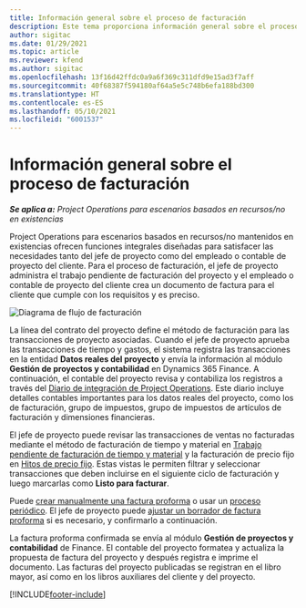 ```yaml
---
title: Información general sobre el proceso de facturación
description: Este tema proporciona información general sobre el proceso de facturación en Project Operations para escenarios basados en recursos/no mantenidos en existencias.
author: sigitac
ms.date: 01/29/2021
ms.topic: article
ms.reviewer: kfend
ms.author: sigitac
ms.openlocfilehash: 13f16d42ffdc0a9a6f369c311dfd9e15ad3f7aff
ms.sourcegitcommit: 40f68387f594180af64a5e5c748b6efa188bd300
ms.translationtype: HT
ms.contentlocale: es-ES
ms.lasthandoff: 05/10/2021
ms.locfileid: "6001537"
---
```

# <a name="invoicing-process-overview"></a>Información general sobre el proceso de facturación

_**Se aplica a:** Project Operations para escenarios basados en recursos/no en existencias_

Project Operations para escenarios basados en recursos/no mantenidos en existencias ofrecen funciones integrales diseñadas para satisfacer las necesidades tanto del jefe de proyecto como del empleado o contable de proyecto del cliente. Para el proceso de facturación, el jefe de proyecto administra el trabajo pendiente de facturación del proyecto y el empleado o contable de proyecto del cliente crea un documento de factura para el cliente que cumple con los requisitos y es preciso.

![Diagrama de flujo de facturación](./media/invoicing-flow.png)

La línea del contrato del proyecto define el método de facturación para las transacciones de proyecto asociadas. Cuando el jefe de proyecto aprueba las transacciones de tiempo y gastos, el sistema registra las transacciones en la entidad **Datos reales del proyecto** y envía la información al módulo **Gestión de proyectos y contabilidad** en Dynamics 365 Finance. A continuación, el contable del proyecto revisa y contabiliza los registros a través del [Diario de integración de Project Operations](../project-accounting/project-operations-integration-journal.md). Este diario incluye detalles contables importantes para los datos reales del proyecto, como los de facturación, grupo de impuestos, grupo de impuestos de artículos de facturación y dimensiones financieras.

El jefe de proyecto puede revisar las transacciones de ventas no facturadas mediante el método de facturación de tiempo y material en [Trabajo pendiente de facturación de tiempo y material](../proforma-invoicing/manage-billing-backlog.md#time-and-material-billing-backlog) y la facturación de precio fijo en [Hitos de precio fijo](../proforma-invoicing/manage-billing-backlog.md#fixed-price-milestones). Estas vistas le permiten filtrar y seleccionar transacciones que deben incluirse en el siguiente ciclo de facturación y luego marcarlas como **Listo para facturar**.

Puede [crear manualmente una factura proforma](../proforma-invoicing/create-manual-proforma-invoice.md) o usar un [proceso periódico](../proforma-invoicing/configure-automated-invoice-creation.md). El jefe de proyecto puede [ajustar un borrador de factura proforma](../proforma-invoicing/manage-proforma-invoice.md) si es necesario, y confirmarlo a continuación.

La factura proforma confirmada se envía al módulo **Gestión de proyectos y contabilidad** de Finance. El contable del proyecto formatea y actualiza la propuesta de factura del proyecto y después registra e imprime el documento. Las facturas del proyecto publicadas se registran en el libro mayor, así como en los libros auxiliares del cliente y del proyecto.


[!INCLUDE[footer-include](../includes/footer-banner.md)]